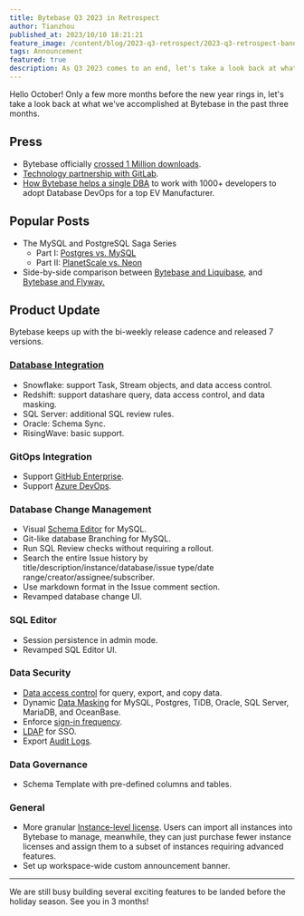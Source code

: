 ```yaml
---
title: Bytebase Q3 2023 in Retrospect
author: Tianzhou
published_at: 2023/10/10 18:21:21
feature_image: /content/blog/2023-q3-retrospect/2023-q3-retrospect-banner.webp
tags: Announcement
featured: true
description: As Q3 2023 comes to an end, let's take a look back at what we've accomplished at Bytebase in the past three months.
---
```


Hello October! Only a few more months before the new year rings in, let's take a look back at what we've accomplished at Bytebase in the past three months.

## Press

- Bytebase officially [crossed 1 Million downloads](/blog/one-million-downloads/).
- [Technology partnership with GitLab](/blog/bytebase-gitlab-technology-partner/).
- [How Bytebase helps a single DBA](/blog/ev-manufacturer-case-study/) to work with 1000+ developers to adopt Database DevOps for a top EV Manufacturer.

## Popular Posts

- The MySQL and PostgreSQL Saga Series
  - Part I: [Postgres vs. MySQL](/blog/postgres-vs-mysql/)
  - Part II: [PlanetScale vs. Neon](/blog/planetscale-vs-neon/)
- Side-by-side comparison between [Bytebase and Liquibase](/blog/bytebase-vs-liquibase/), and [Bytebase and Flyway.](/blog/bytebase-vs-flyway/)

## Product Update

Bytebase keeps up with the bi-weekly release cadence and released 7 versions.

### [Database Integration](/docs/introduction/supported-databases/)

- Snowflake: support Task, Stream objects, and data access control.
- Redshift: support datashare query, data access control, and data masking.
- SQL Server: additional SQL review rules.
- Oracle: Schema Sync.
- RisingWave: basic support.

### GitOps Integration

- Support [GitHub Enterprise](/docs/vcs-integration/github-enterprise/).
- Support [Azure DevOps](/docs/vcs-integration/azure-devops/).

### Database Change Management

- Visual [Schema Editor](/docs/change-database/schema-editor/) for MySQL.
- Git-like database Branching for MySQL.
- Run SQL Review checks without requiring a rollout.
- Search the entire Issue history by title/description/instance/database/issue type/date range/creator/assignee/subscriber.
- Use markdown format in the Issue comment section.
- Revamped database change UI.

### SQL Editor

- Session persistence in admin mode.
- Revamped SQL Editor UI.

### Data Security

- [Data access control](/docs/security/data-access-control/) for query, export, and copy data.
- Dynamic [Data Masking](/docs/sql-editor/mask-data/) for MySQL, Postgres, TiDB, Oracle, SQL Server, MariaDB, and OceanBase.
- Enforce [sign-in frequency](/docs/administration/sign-in-frequency/).
- [LDAP](/docs/administration/sso/ldap/) for SSO.
- Export [Audit Logs](/docs/security/audit-log/).

### Data Governance

- Schema Template with pre-defined columns and tables.

### General

- More granular [Instance-level license](/docs/administration/license/). Users can import all instances into Bytebase to manage, meanwhile, they can just purchase fewer instance licenses and assign them to a subset of instances requiring advanced features.
- Set up workspace-wide custom announcement banner.

---

We are still busy building several exciting features to be landed before the holiday season. See you in 3 months!

